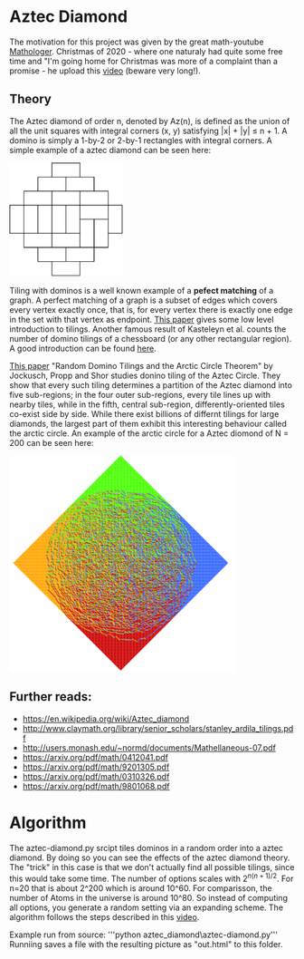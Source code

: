 # Aztec Diamond

The motivation for this project was given by the great math-youtube [Mathologer](https://www.youtube.com/channel/UC1_uAIS3r8Vu6JjXWvastJg). Christmas of 2020 - where one naturaly had quite some free time and "I'm going home for Christmas was more of a complaint than a promise - he upload this [video](https://www.youtube.com/channel/UC1_uAIS3r8Vu6JjXWvastJg) (beware very long!).

## Theory
The Aztec diamond of order n, denoted by Az(n), is defined as the union of all the unit squares with integral corners (x, y) satisfying |x| + |y| ≤ n + 1. A domino is simply a 1-by-2 or 2-by-1 rectangles with integral corners. A simple example of a aztec diamond can be seen here:

<img src="images/aztec1.png" alt="drawing" width="200"/>

Tiling with dominos is a well known example of a **pefect matching** of a graph. A perfect matching of a graph is a subset of edges which covers every vertex exactly once,
that is, for every vertex there is exactly one edge in the set with that vertex as endpoint. [This paper](http://www.claymath.org/library/senior_scholars/stanley_ardila_tilings.pdf) gives some low level introduction to tilings. Another famous result of Kasteleyn et al. counts the number of domino tilings of a chessboard (or any other rectangular region). A good introduction can be found [here](https://arxiv.org/pdf/math/0310326.pdf).


[This paper](https://arxiv.org/pdf/math/9801068.pdf) "Random Domino Tilings and the Arctic Circle Theorem" by Jockusch, Propp and Shor studies donino tiling of the Aztec Circle. They show that every such tiling determines a partition of the Aztec diamond into five sub-regions; in the four outer sub-regions, every tile lines up with nearby tiles, while in the fifth, central sub-region, differently-oriented tiles co-exist side by side. While there exist billions of differnt tilings for large diamonds, the largest part of them exhibit this interesting behaviour called the arctic circle. An example of the arctic circle for a Aztec diomond of N = 200 can be seen here:

<img src="images/200.png" alt="drawing" width="400"/>

## Further reads:
- https://en.wikipedia.org/wiki/Aztec_diamond
- http://www.claymath.org/library/senior_scholars/stanley_ardila_tilings.pdf
- http://users.monash.edu/~normd/documents/Mathellaneous-07.pdf
- https://arxiv.org/pdf/math/0412041.pdf
- https://arxiv.org/pdf/math/9201305.pdf
- https://arxiv.org/pdf/math/0310326.pdf
- https://arxiv.org/pdf/math/9801068.pdf


# Algorithm
The aztec-diamond.py srcipt tiles dominos in a random order into a aztec diamond. By doing so you can see the effects of the aztec diamond theory. The "trick" in this case is that we don't actually find all possible tilings, since this would take some time. The number of options scales with $2^{n(n+1)/2}$. For n=20 that is about 2^200 which is around 10^60. For comparisson, the number of Atoms in the universe is around 10^80. So instead of computing all options, you generate a random setting via an expanding scheme. The algorithm follows the steps described in this [video](https://youtu.be/Yy7Q8IWNfHM?t=1209).

Example run from source:
'''python aztec_diamond\aztec-diamond.py'''
Runniing saves a file with the resulting picture as "out.html" to this folder.